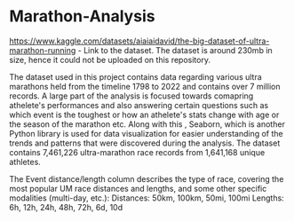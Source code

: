 # Marathon-Analysis

https://www.kaggle.com/datasets/aiaiaidavid/the-big-dataset-of-ultra-marathon-running - Link to the dataset. The dataset is around 230mb in size, hence it could not be uploaded on this repository.

The dataset used in this project contains data regarding various ultra marathons held from the timeline 1798 to 2022 and contains over 7 million records. 
A large part of the analysis is focused towards comapring athelete's performances and also answering certain questions such as which event is the toughest or how an athelete's stats change with age or the season of the marathon etc. 
Along with this , Seaborn, which is another Python library is used for data visualization for easier understanding of the trends and patterns that were discovered during the analysis.
The dataset contains 7,461,226 ultra-marathon race records from 1,641,168 unique athletes.

The Event distance/length column describes the type of race, covering the most popular UM race distances and lengths, and some other specific modalities (multi-day, etc.):
Distances: 50km, 100km, 50mi, 100mi
Lengths: 6h, 12h, 24h, 48h, 72h, 6d, 10d
